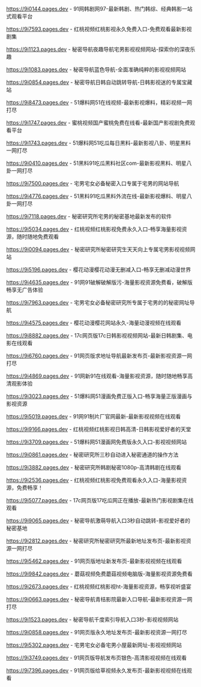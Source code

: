 https://9i0144.pages.dev - 91网韩剧网97-最新韩剧、热门韩综、经典韩影一站式观看平台

https://9i7593.pages.dev - 红桃视频红桃影视永久免费入口-免费观看最新影视剧集

https://9i1123.pages.dev - 秘密导航夜趣导航宅男影视视频网站-探索你的深夜乐趣

https://9i1083.pages.dev - 秘密导航蓝色导航-全面准确纯粹的影视视频网站

https://9i0854.pages.dev - 秘密导航日韩自动跳转导航-日韩影视迷的专属宝藏站

https://9i8473.pages.dev - 51爆料网51在线视频-最新影视爆料，精彩视频一网打尽

https://9i1747.pages.dev - 蜜桃视频国产蜜桃免费在线看-最新国产影视剧免费观看平台

https://9i1743.pages.dev - 51爆料网51吃瓜每日黑料-最新影视八卦、明星黑料一网打尽

https://9i0410.pages.dev - 51黑料91吃瓜黑料社区com-最新影视黑料、明星八卦一网打尽

https://9i7500.pages.dev - 宅男宅女必备秘密入口专属于宅男的网站导航

https://9i4776.pages.dev - 51黑料91吃瓜黑料外流在线-最新影视爆料、明星八卦一网打尽

https://9i7118.pages.dev - 秘密研究所宅男的秘密基地最新发布的软件

https://9i5034.pages.dev - 红桃视频红桃影视免费永久入口-畅享海量影视资源，随时随地免费观看

https://9i0094.pages.dev - 秘密研究所秘密研究生天天向上专属宅男影视视频网站

https://9i5196.pages.dev - 樱花动漫樱花动漫无删减入口-畅享无删减动漫世界

https://9i4635.pages.dev - 91网91破解破解版污-海量影视资源免费看，破解版畅享无广告体验

https://9i7963.pages.dev - 宅男宅女必备秘密研究所专属于宅男的的秘密网址导航

https://9i4575.pages.dev - 樱花动漫樱花网站永久-海量动漫视频在线观看

https://9i8882.pages.dev - 17c网页版17c日韩影视视频网站-最新日韩剧集、电影在线观看

https://9i6760.pages.dev - 91网页版求地址导航最新发布页-最新影视资源一网打尽

https://9i4869.pages.dev - 91网新91在线观看-海量影视资源，随时随地畅享高清观影体验

https://9i3023.pages.dev - 51爆料网51漫画免费正版入口-畅享海量正版漫画与影视资源

https://9i5019.pages.dev - 91网91制片厂官网最新-最新影视视频在线观看

https://9i9166.pages.dev - 红桃视频红桃影视日韩高清-日韩影视爱好者的天堂

https://9i3709.pages.dev - 51爆料网51漫画网免费版永久入口-影视视频网站

https://9i0861.pages.dev - 秘密研究所三秒自动进入秘密通道的操作方法

https://9i3882.pages.dev - 秘密研究所韩剧秘密1080p-高清韩剧在线观看

https://9i2536.pages.dev - 红桃视频红桃影视免费观看永久入口-海量影视资源，免费畅享！

https://9i5077.pages.dev - 17c网页版17吃瓜网正在播放-最新热门影视剧集在线观看

https://9i9065.pages.dev - 秘密导航激萌导航入口3秒自动跳转-影视爱好者的秘密基地

https://9i2812.pages.dev - 秘密研究所秘密研究所最新地址发布页-最新影视资源一网打尽

https://9i5462.pages.dev - 91网页版地址新发布页-最新影视视频在线观看

https://9i9842.pages.dev - 蘑菇视频免费蘑菇视频电脑版-海量影视资源免费看

https://9i2673.pages.dev - 红桃视频红桃影视ht-海量影视资源，畅享视听盛宴

https://9i0663.pages.dev - 秘密导航青桔影院最新入口导航-最新影视资源一网打尽

https://9i1523.pages.dev - 秘密导航千度索引导航入口3秒-影视视频网站

https://9i0858.pages.dev - 91网页版永久地址发布页-最新影视资源一网打尽

https://9i5302.pages.dev - 宅男宅女必备宅男小屋最新网址-影视视频网站

https://9i3749.pages.dev - 91网页版导航发布页银色-高清影视视频在线观看

https://9i7396.pages.dev - 91网页版给草视频永久发布页-最新影视视频在线观看
